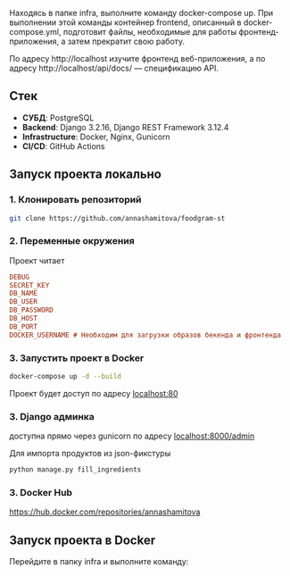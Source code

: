Находясь в папке infra, выполните команду docker-compose up. При выполнении этой команды контейнер frontend, описанный в docker-compose.yml, подготовит файлы, необходимые для работы фронтенд-приложения, а затем прекратит свою работу.

По адресу http://localhost изучите фронтенд веб-приложения, а по адресу http://localhost/api/docs/ — спецификацию API.

## **Стек**
- **СУБД**: PostgreSQL
- **Backend**: Django 3.2.16, Django REST Framework 3.12.4
- **Infrastructure**: Docker, Nginx, Gunicorn
- **CI/CD**: GitHub Actions


## **Запуск проекта локально**

### **1. Клонировать репозиторий**
```sh
git clone https://github.com/annashamitova/foodgram-st
```
### **2. Переменные окружения**
Проект читает
```ini
DEBUG
SECRET_KEY
DB_NAME
DB_USER
DB_PASSWORD
DB_HOST
DB_PORT
DOCKER_USERNAME # Необходим для загрузки образов бекенда и фронтенда
```
### **3. Запустить проект в Docker**
```sh
docker-compose up -d --build
```
Проект будет доступ по адресу [localhost:80](http://localhost:80)
### **3. Django админка**
доступна прямо через gunicorn по адресу [localhost:8000/admin](http://localhost:8000/admin)

Для импорта продуктов из json-фикстуры
```sh
python manage.py fill_ingredients
```


### **3. Docker Hub**
https://hub.docker.com/repositories/annashamitova





## **Запуск проекта в Docker**
Перейдите в папку infra и выполните команду:
